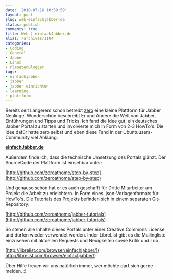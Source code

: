 ```yaml
---
date: '2010-07-16 10:59:59'
layout: post
slug: web-einfachjabber-de
status: publish
comments: true
title: Web | einfachJabber.de
alias: /archives/1104
categories:
- Coding
- General
- Jabber
- Linux
- PlanetenBlogger
tags:
- einfachjabber
- jabber
- jabber einrichten
- learning
- plattform
---
```


Bereits seit Längerem schon betreibt [zero](http://zeroathome.de) eine kleine Plattform für Jabber Neulinge. Wunderschön beschreibt Er und Andere die Welt von Jabber, Einführungen und Tipps und Tricks. Ich fand die Idee gut, ein deutsches Jabber Portal zu starten und involvierte mich in Form von 2-3 HowTo's. Die Idee dafür hatte zero selbst und eben diese Fand in der Ubuntuusers-Community viel Anklang.


**[einfachJabber.de](http://einfachjabber.de)**


Außerdem finde ich, dass die technische Umsetzung des Portals glänzt. Der SourceCode der Plattform ist einsehbar unter:

[http://github.com/zeroathome/step-by-step](http://github.com/zeroathome/step-by-step)

Und genauso schön hat er es auch geschafft für Dritte Mitarbeiter am Projekt die Arbeit zu erleichtern. In Form eines .json-Vorlagenformats für HowTo's. Die Tutorials des Projekts befinden sich in einem separaten Git-Repository:

[http://github.com/zeroathome/jabber-tutorials](http://github.com/zeroathome/jabber-tutorials)

So stehen alle Inhalte dieses Portals unter einer Creative Commons License und dürfen wieder verwendet werden. Inder LibreList gibt es die Mailingliste einzusehen mit aktuellen Requests und Neuigkeiten sowie Kritik und Lob

[http://librelist.com/browser/einfachjabber/]( http://librelist.com/browser/einfachjabber/)

Über Hilfe freuen wir uns natürlich immer, wer möchte darf sich gerne melden. :)
